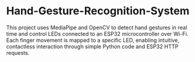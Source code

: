 # Hand-Gesture-Recognition-System
This project uses MediaPipe and OpenCV to detect hand gestures in real time and control LEDs connected to an ESP32 microcontroller over Wi-Fi. Each finger movement is mapped to a specific LED, enabling intuitive, contactless interaction through simple Python code and ESP32 HTTP requests.
